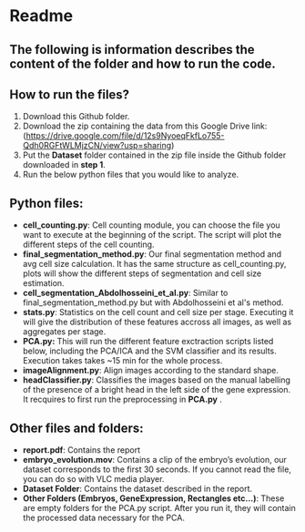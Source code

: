 # **Readme**

## The following is information describes the content of the folder and how to run the code. 

## **How to run the files?**

1. Download this Github folder.
1. Download the zip containing the data from this Google Drive link: (https://drive.google.com/file/d/12s9NyoeqFkfLo755-Qdh0RGFtWLMjzCN/view?usp=sharing)
1. Put the **Dataset** folder contained in the zip file inside the Github folder downloaded in **step 1**.
1. Run the below python files that you would like to analyze.


## **Python files:**


* **cell_counting.py**: Cell counting module, you can choose the file you want to execute at the beginning of the script. The script will plot the different steps of the cell counting. 
* **final_segmentation_method.py**: Our final segmentation method and avg cell size calculation. It has the same structure as cell_counting.py, plots will show the different steps of segmentation and cell size estimation.  
* **cell_segmentation_Abdolhosseini_et_al.py**: Similar to final_segmentation_method.py but with Abdolhosseini et al's method. 
* **stats<span></span>.py**: Statistics on the cell count and cell size per stage. Executing it will give the distribution of these features accross all images, as well as aggregates per stage.
* **PCA<span></span>.py:** This will run the different feature exctraction scripts listed below, including the PCA/ICA and the SVM classifier and its results. Execution takes takes ~15 min for the whole process. 
* **imageAlignment<span></span>.py**: Align images according to the standard shape.
* **headClassifier<span></span>.py**: Classifies the images based on the manual labelling of the presence of a bright head in the left side of the gene expression. It recquires to first run the preprocessing in **PCA<span></span>.py** .

## **Other files and folders:**

* **report.pdf**: Contains the report
* **embryo_evolution.mov**: Contains a clip of the embryo’s evolution, our dataset corresponds to the first 30 seconds. If you cannot read the file, you can do so with VLC media player. 
* **Dataset Folder**: Contains the dataset described in the report. 
* **Other Folders (Embryos, GeneExpression, Rectangles etc...)**: These are empty folders for the PCA<span></span>.py script. After you run it, they will contain the processed data necessary for the PCA.




